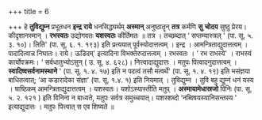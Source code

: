 +++
title = 6

+++
हे **तुविद्युम्न** प्रभूतधन **इन्द्र** **राये** धनसिद्ध्यर्थम् **अस्मान्** अनुष्ठातॄन् **तत्र** कर्मणि **सु** **चोदय** सुष्ठु प्रेरय। कीदृशानस्मान् । **रभस्वतः** उद्योगवतः **यशस्वतः** कीर्तिमतः ॥ तत्र । तच्छब्दात्  ‘ सप्तम्यास्त्रल् ' (पा. सू. ५. ३. १०)। लिति' (पा. सू. ६. १. १९३) इति प्रत्ययात् पूर्वस्योदात्तत्वम् । इन्द्र । आमन्त्रिताद्युदात्तत्वम् । पादादित्वान्न निघातः। राये। ऊडिदम्' इत्यादिना विभक्तेरुदात्तत्वम् । रभस्वतः ।  ‘ रभ राभस्ये' । राभस्यं कार्योपक्रमः।  ‘ सर्वधातुभ्योऽसुन्  ( उ. सू. ४. ६२८)। नित्त्वादाद्युदात्तः । मतुपः पित्वादनुदात्तत्वम् । **स्वादिष्वसर्वनामस्थाने** ' (पा. सू. १. ४. १७) इति न पदत्वं तसौ मत्वर्थे' (पा. सू. १. ४. १९) इति भसंज्ञया बाधितत्वात्; ‘आ कडारादेका संज्ञा' (पा. सू. १.४. १) इति नियमात् । तुविद्युम्न । तुवि बहु द्युम्नं धनं यस्य । षाष्ठिकम् आमन्त्रिताद्युदात्तत्वम् । यशस्वतः। यशोऽस्यास्तीति मतुप् । **अस्मायामेधास्रजो** विनिः (पा. सू. ५. २. १२१ ) इति विनिना न बाध्यते, मतुपः सर्वत्र समुच्चयात्। यशस्शब्दो ‘नब्विषयस्यानिसन्तस्य ' इत्याद्युदात्तः । मतुपः पित्त्वात् स एव शिष्यते ॥